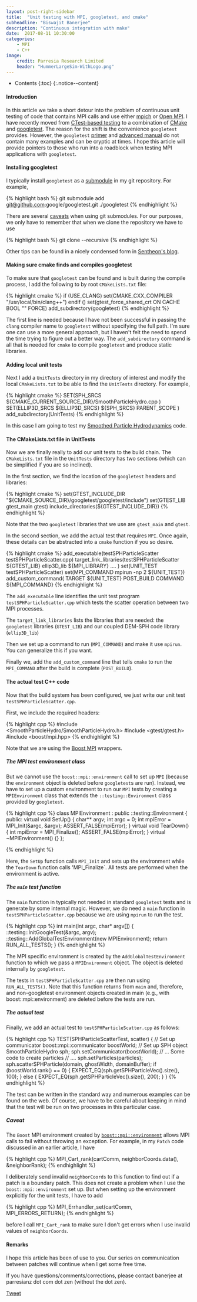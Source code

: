 ```yaml
---
layout: post-right-sidebar
title:  "Unit testing with MPI, googletest, and cmake"
subheadline: "Biswajit Banerjee"
description: "Continuous integration with make"
date:  2017-08-11 10:30:00
categories:
    - MPI
    - C++
image:
    credit: Parresia Research Limited
    header: "HummerLargeSim-WithLogo.png"
---
```


- Contents
{:toc}
{:.notice--content}

#### Introduction ####
In this article we take a short detour into the problem of continuous unit testing
of code that contains MPI calls and use either [mpich](https://www.mpich.org/)
or [Open MPI](https://www.open-mpi.org/).  I have recently moved from
[CTest-based testing](https://cmake.org/Wiki/CMake/Testing_With_CTest) to
a combination of [CMake](https://cmake.org/) and 
[googletest](https://github.com/google/googletest).  The reason for the shift
is the convenience `googletest`
provides.  However, the `googletest`
[primer](https://github.com/google/googletest/blob/master/googletest/docs/Primer.md)
and [advanced manual](https://github.com/google/googletest/blob/master/googletest/docs/AdvancedGuide.md)
do not contain many examples and can be cryptic at times.  I hope this
article will provide pointers to those who run into a roadblock when testing MPI
applications with `googletest`.

#### Installing googletest ####
I typically install `googletest` as a [submodule](https://git-scm.com/docs/git-submodule)
in my git repository.  For example,

{% highlight bash %}
git submodule add git@github.com:google/googletest.git ./googletest
{% endhighlight %}

There are several [caveats](https://chrisjean.com/git-submodules-adding-using-removing-and-updating/) 
when using git submodules.  For our purposes, we only have to remember that when we clone 
the repository we have to use

{% highlight bash %}
git clone --recursive
{% endhighlight %}

Other tips can be found in a nicely condensed form in [Sentheon's blog](https://sentheon.com/blog/git-cheat-sheet.html#working-with-submodules).

#### Making sure cmake finds and compiles googletest ####
To make sure that `googletest` can be found and is built during the compile process,
I add the following to by root `CMakeLists.txt` file:

{% highlight cmake %}
if (USE_CLANG)
  set(CMAKE_CXX_COMPILER "/usr/local/bin/clang++")
endif ()
set(gtest_force_shared_crt ON CACHE BOOL "" FORCE)
add_subdirectory(googletest)
{% endhighlight %}

The first line is needed because I have not been successful in passing the `clang` compiler
name to `googletest` without specifying the full path.  I'm sure one can use a more general
approach, but I haven't felt the need to spend the time trying to figure out a better way.
The `add_subdirectory`	command is all that is needed for `cmake` to compile `googletest` and
produce static libraries.

#### Adding local unit tests ####
Next I add a `UnitTests` directory in my directory of interest and modify the local
`CMakeLists.txt` to be able to find the `UnitTests` directory.  For example,

{% highlight cmake %}
SET(SPH_SRCS
  ${CMAKE_CURRENT_SOURCE_DIR}/SmoothParticleHydro.cpp
)
SET(ELLIP3D_SRCS
  ${ELLIP3D_SRCS}
  ${SPH_SRCS}
  PARENT_SCOPE
)
add_subdirectory(UnitTests)
{% endhighlight %}

In this case I am going to test my
[Smoothed Particle Hydrodynamics](https://en.wikipedia.org/wiki/Smoothed-particle_hydrodynamics) code.

#### The CMakeLists.txt file in UnitTests ####
Now we are finally really to add our unit tests to the build chain.  The `CMakeLists.txt`
file in the `UnitTests` directory has two sections (which can be simplified if you
are so inclined).

In the first section, we find the location of the `googletest` headers and libraries:

{% highlight cmake %}
set(GTEST_INCLUDE_DIR "${CMAKE_SOURCE_DIR}/googletest/googletest/include")
set(GTEST_LIB gtest_main gtest)
include_directories(${GTEST_INCLUDE_DIR})
{% endhighlight %}

Note that the two `googletest` libraries that we use are `gtest_main` and `gtest`.

In the second section, we add the actual test that requires `MPI`.  Once again, these details
can be abstracted into a `cmake` function if you so desire.

{% highlight cmake %}
add_executable(testSPHParticleScatter testSPHParticleScatter.cpp)
target_link_libraries(testSPHParticleScatter
  ${GTEST_LIB}
  ellip3D_lib
  ${MPI_LIBRARY}
  ....
)
set(UNIT_TEST testSPHParticleScatter)
set(MPI_COMMAND mpirun -np 2 ${UNIT_TEST})
add_custom_command(
  TARGET ${UNIT_TEST}
  POST_BUILD
  COMMAND ${MPI_COMMAND}
{% endhighlight %}

The `add_executable` line identifies the unit test program `testSPHParticleScatter.cpp`
which tests the scatter operation between two MPI processes.

The `target_link_libraries` lists the libraries that are needed: the `googletest`
libraries (`GTEST_LIB`) and our coupled DEM-SPH code library (`ellip3D_lib`) 

Then we set up a command to run (`MPI_COMMAND`) and make it use `mpirun`.  You
can generalize this if you want.

Finally we, add the `add_custom_command` line that tells `cmake` to run the `MPI_COMMAND`
after the build is complete (`POST_BUILD`).

#### The actual test C++ code ####
Now that the build system has been configured, we just write our unit test
`testSPHParticleScatter.cpp`.

First, we include the required headers:

{% highlight cpp %}
#include <SmoothParticleHydro/SmoothParticleHydro.h>
#include <gtest/gtest.h>
#include <boost/mpi.hpp>
{% endhighlight %}

Note that we are using the [Boost MPI](http://www.boost.org/doc/libs/1_64_0/doc/html/mpi.html) wrappers.

##### The MPI test environment class #####
But we cannot use the `boost::mpi::environment` call to set up `MPI` (because the `environment`
object is deleted before `googletest`s are run).  Instead, we have to set up a custom environment
to run our `MPI` tests by creating a `MPIEnvironment` class that extends the `::testing::Environment`
class provided by `googletest`.

{% highlight cpp %}
class MPIEnvironment : public ::testing::Environment
{
public:
  virtual void SetUp() {
    char** argv;
    int argc = 0;
    int mpiError = MPI_Init(&argc, &argv);
    ASSERT_FALSE(mpiError);
  }
  virtual void TearDown() {
    int mpiError = MPI_Finalize();
    ASSERT_FALSE(mpiError);
  }
  virtual ~MPIEnvironment() {}
};

{% endhighlight %}

Here, the `SetUp` function calls `MPI_Init` and sets up the environment while the `TearDown` function
calls 'MPI_Finalize`.  All tests are performed when the environment is active.

##### The `main` test function #####
The `main` function in typically not needed in standard `googletest` tests and is generate
by some internal magic.  However, we do need a `main` function in `testSPHParticleScatter.cpp`
because we are using `mpirun` to run the test.

{% highlight cpp %}
int main(int argc, char* argv[])
{
  ::testing::InitGoogleTest(&argc, argv);
  ::testing::AddGlobalTestEnvironment(new MPIEnvironment);
  return RUN_ALL_TESTS();
}
{% endhighlight %}

The MPI specific environment is created by the `AddGlobalTestEnvironment` function to which we
pass a `MPIEnvironment` object.  The object is deleted internally by `googletest`.

The tests in `testSPHParticleScatter.cpp` are then run using `RUN_ALL_TESTS()`.  Note that this
function returns from `main` and, therefore, and non-googletest environment objects created in
main (e.g., with boost::mpi::environment) are deleted before the tests are run.

##### The actual test #####
Finally, we add an actual test to `testSPHParticleScatter.cpp` as follows:

{% highlight cpp %}
TEST(SPHParticleScatterTest, scatter)
{
  // Set up communicator
  boost::mpi::communicator boostWorld;
  // Set up SPH object
  SmoothParticleHydro sph;
  sph.setCommunicator(boostWorld);
  // ... Some code to create particles
  // ....
  sph.setParticles(particles);
  sph.scatterSPHParticle(domain, ghostWidth, domainBuffer);
  if (boostWorld.rank() == 0) {
    EXPECT_EQ(sph.getSPHParticleVec().size(), 100);
  } else {
    EXPECT_EQ(sph.getSPHParticleVec().size(), 200);
  }
}
{% endhighlight %}

The test can be written in the standard way and numerous examples can be found on the web.
Of course, we have to be careful about keeping in mind that the test will be run
on two processes in this particular case.

##### Caveat #####
The `Boost` MPI environment created by
[`boost::mpi::environment`](http://www.boost.org/doc/libs/1_50_0/boost/mpi/environment.hpp)
allows MPI calls to
fail without throwing an exception.  For example, in my `Patch` code discussed in
an earlier article, I have

{% highlight cpp %}
MPI_Cart_rank(cartComm, neighborCoords.data(), &neighborRank);
{% endhighlight %}

I deliberately send invalid `neighborCoords` to this function to find out if a patch
is a boundary patch.  This does not create a problem when I use the `boost::mpi::environment`
set up.  But when setting up the environment explicitly for the unit tests, I have
to add

{% highlight cpp %}
MPI_Errhandler_set(cartComm, MPI_ERRORS_RETURN);
{% endhighlight %}

before I call `MPI_Cart_rank` to make sure I don't get errors when I use invalid
values of `neighborCoords`.

#### Remarks ####
I hope this article has been of use to you.  Our series on communication between patches
will continue when I get some free time.


If you have questions/comments/corrections, please contact banerjee at parresianz dot com dot zen (without the dot zen).


<a class="twitter-share-button" href="https://twitter.com/intent/tweet" data-via="parresianz"> Tweet</a>
<script src="//platform.linkedin.com/in.js" type="text/javascript">
  lang: en_US
</script>
<script type="IN/Share" data-counter="right"></script>


